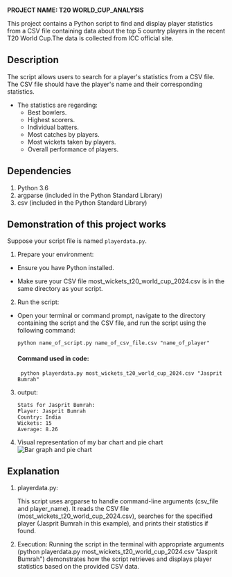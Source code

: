 **PROJECT NAME: T20 WORLD_CUP_ANALYSIS**

This project contains a Python script to find and display player statistics from a CSV file containing data about the top 5 country players in the recent T20 World Cup.The data is collected from ICC official site.

## Description
The script allows users to search for a player's statistics from a CSV file. The CSV file should have the player's name and their corresponding statistics. 
- The statistics are regarding:
    - Best bowlers.
    - Highest scorers.
    - Individual batters.
    - Most catches by players.
    - Most wickets taken by players.
    - Overall performance of players.

## Dependencies
1. Python 3.6
2. argparse (included in the Python Standard Library)
3. csv (included in the Python Standard Library)

## Demonstration of this project works
Suppose your script file is named `playerdata.py`.

1. Prepare your environment:

- Ensure you have Python installed.

- Make sure your CSV file most_wickets_t20_world_cup_2024.csv is in the same directory as your script.


2. Run the script:

  - Open your terminal or command prompt, navigate to the directory containing the script and the CSV file, and run the script using the following command:

      
       ` python name_of_script.py name_of_csv_file.csv "name_of_player" `

       #### Command used in code:
       ```
        python playerdata.py most_wickets_t20_world_cup_2024.csv "Jasprit Bumrah" 
       ```


3. output: 
    ```
    Stats for Jasprit Bumrah:
    Player: Jasprit Bumrah
    Country: India
    Wickets: 15
    Average: 8.26
    ```

4. Visual representation of my bar chart and pie chart
![Bar graph and pie chart](C:/Users/DELL/OneDrive/Desktop/experiment/updated_t20_list/data_visualization_using_barchart_and_pie.png)


## Explanation
1. playerdata.py: 

   This script uses argparse to handle command-line arguments (csv_file and player_name). It reads the CSV file (most_wickets_t20_world_cup_2024.csv), searches for the specified player (Jasprit Bumrah in this example), and prints their statistics if found.

2. Execution:
   Running the script in the terminal with appropriate arguments (python playerdata.py most_wickets_t20_world_cup_2024.csv "Jasprit Bumrah") demonstrates how the script retrieves and displays player statistics based on the provided CSV data.